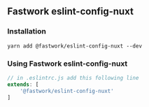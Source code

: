 ## Fastwork eslint-config-nuxt

### Installation
```
yarn add @fastwork/eslint-config-nuxt --dev
```

### Using Fastwork eslint-config-nuxt
```js
// in .eslintrc.js add this following line
extends: [
	'@fastwork/eslint-config-nuxt'
]
```
